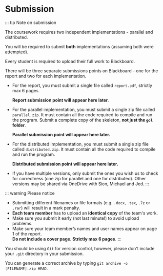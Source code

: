 # Submission

::: tip Note on submission

The coursework requires two independent implementations - parallel and distributed.

You will be required to submit **both** implementations (assuming both were attempted).

Every student is required to upload their full work to Blackboard.

There will be three separate submissions points on Blackboard - one for the report and two for each implementation.

- For the report, you must submit a single file called `report.pdf`, strictly max 6 pages.

  **Report submission point will appear here later.**

- For the parallel implementation, you must submit a single zip file called `parallel.zip`. It must contain all the code required to compile and run the program. Submit a complete copy of the skeleton, **not just the `gol` folder**.

  **Parallel submission point will appear here later.**

- For the distributed implementation, you must submit a single zip file called `distributed.zip`. It must contain all the code required to compile and run the program.

  **Distributed submission point will appear here later.**

- If you have multiple versions, only submit the ones you wish us to check for correctness (one zip for parallel and one for distributed). Other versions may be shared via OneDrive with Sion, Michael and Jed.
:::

::: warning Please notice

- Submitting different filenames or file formats (e.g. `.docx`, `.tex`, `.7z` or `.rar`) will result in a mark penalty.
- **Each team member** has to upload an **identical copy** of the team's work.
- Make sure you submit it early (not last minute!) to avoid upload problems.
- Make sure your team member’s names and user names appear on page 1 of the report.\
**Do not include a cover page. Strictly max 6 pages.**
:::

You should be using `Git` for version control, however, please don't include your `.git` directory in your submission.

You can generate a correct archive by typing `git archive -o [FILENAME].zip HEAD`.
